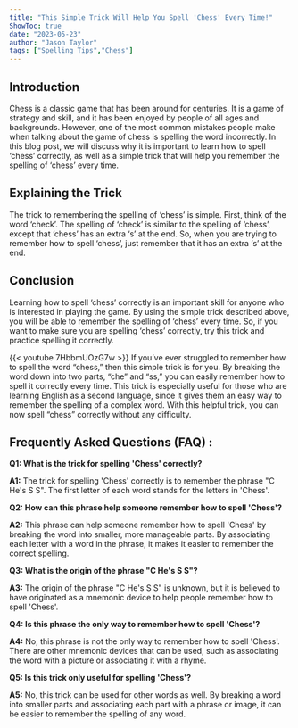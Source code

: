 ```yaml
---
title: "This Simple Trick Will Help You Spell 'Chess' Every Time!"
ShowToc: true 
date: "2023-05-23"
author: "Jason Taylor" 
tags: ["Spelling Tips","Chess"]
---
```

## Introduction

Chess is a classic game that has been around for centuries. It is a game of strategy and skill, and it has been enjoyed by people of all ages and backgrounds. However, one of the most common mistakes people make when talking about the game of chess is spelling the word incorrectly. In this blog post, we will discuss why it is important to learn how to spell ‘chess’ correctly, as well as a simple trick that will help you remember the spelling of ‘chess’ every time. 

## Explaining the Trick

The trick to remembering the spelling of ‘chess’ is simple. First, think of the word ‘check’. The spelling of ‘check’ is similar to the spelling of ‘chess’, except that ‘chess’ has an extra ‘s’ at the end. So, when you are trying to remember how to spell ‘chess’, just remember that it has an extra ‘s’ at the end. 

## Conclusion

Learning how to spell ‘chess’ correctly is an important skill for anyone who is interested in playing the game. By using the simple trick described above, you will be able to remember the spelling of ‘chess’ every time. So, if you want to make sure you are spelling ‘chess’ correctly, try this trick and practice spelling it correctly.

{{< youtube 7HbbmUOzG7w >}} 
If you’ve ever struggled to remember how to spell the word “chess,” then this simple trick is for you. By breaking the word down into two parts, “che” and “ss,” you can easily remember how to spell it correctly every time. This trick is especially useful for those who are learning English as a second language, since it gives them an easy way to remember the spelling of a complex word. With this helpful trick, you can now spell “chess” correctly without any difficulty.

## Frequently Asked Questions (FAQ) :
**Q1: What is the trick for spelling 'Chess' correctly?** 

**A1:** The trick for spelling 'Chess' correctly is to remember the phrase "C He's S S". The first letter of each word stands for the letters in 'Chess'. 

**Q2: How can this phrase help someone remember how to spell 'Chess'?** 

**A2:** This phrase can help someone remember how to spell 'Chess' by breaking the word into smaller, more manageable parts. By associating each letter with a word in the phrase, it makes it easier to remember the correct spelling. 

**Q3: What is the origin of the phrase "C He's S S"?** 

**A3:** The origin of the phrase "C He's S S" is unknown, but it is believed to have originated as a mnemonic device to help people remember how to spell 'Chess'. 

**Q4: Is this phrase the only way to remember how to spell 'Chess'?** 

**A4:** No, this phrase is not the only way to remember how to spell 'Chess'. There are other mnemonic devices that can be used, such as associating the word with a picture or associating it with a rhyme. 

**Q5: Is this trick only useful for spelling 'Chess'?** 

**A5:** No, this trick can be used for other words as well. By breaking a word into smaller parts and associating each part with a phrase or image, it can be easier to remember the spelling of any word.





